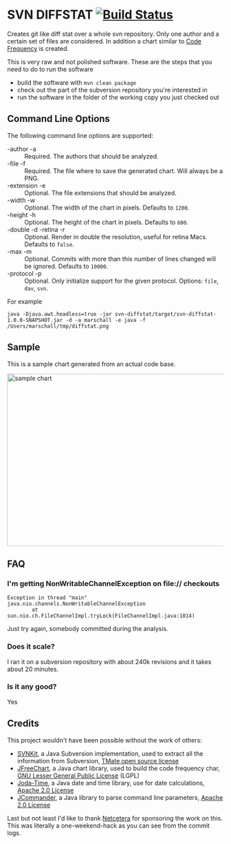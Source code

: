 SVN DIFFSTAT [![Build Status](https://secure.travis-ci.org/marschall/svn-diffstat.png?branch=master)](https://travis-ci.org/marschall/svn-diffstat)
============
Creates git like diff stat over a whole svn repository. Only one author and a certain set of files are considered. In addition a chart similar to [Code Frequency](https://github.com/blog/1093-introducing-the-new-github-graphs) is created.

This is very raw and not polished software. These are the steps that you need to do to run the software
* build the software with <code>mvn clean package</code>
* check out the part of the subversion repository you're interested in
* run the software in the folder of the working copy you just checked out

Command Line Options
--------------------
The following command line options are supported:
<dl>
	<dt>-author -a</dt>
	<dd>Required. The authors that should be analyzed.</dd>
	<dt>-file -f</dt>
	<dd>Required. The file where to save the generated chart. Will always be a PNG.</dd>
	<dt>-extension -e</dt>
	<dd>Optional. The file extensions that should be analyzed.</dd>
	<dt>-width -w</dt>
	<dd>Optional. The width of the chart in pixels. Defaults to <code>1200</code>.</dd>
	<dt>-height -h</dt>
	<dd>Optional. The height of the chart in pixels. Defaults to <code>600</code>.</dd>
	<dt>-double -d -retina -r</dt>
	<dd>Optional. Render in double the resolution, useful for retina Macs. Defaults to <code>false</code>.</dd>
	<dt>-max -m</dt>
	<dd>Optional. Commits with more than this number of lines changed will be ignored. Defaults to <code>10000</code>.</dd>
	<dt>-protocol -p</dt>
	<dd>Optional. Only initialize support for the given protocol. Options: <code>file</code>, <code>dav</code>, <code>svn</code>.</dd>
</dl>

For example

    java -Djava.awt.headless=true -jar svn-diffstat/target/svn-diffstat-1.0.0-SNAPSHOT.jar -d -a marschall -e java -f /Users/marschall/tmp/diffstat.png

Sample
------
This is a sample chart generated from an actual code base.

<img src="https://raw.github.com/marschall/svn-diffstat/master/src/site/sample.png" width="800" height="400" alt="sample chart"/>
    
FAQ
---

### I'm getting NonWritableChannelException on file:// checkouts
```
Exception in thread "main" java.nio.channels.NonWritableChannelException
        at sun.nio.ch.FileChannelImpl.tryLock(FileChannelImpl.java:1014)
```
Just try again, somebody committed during the analysis.

### Does it scale?
I ran it on a subversion repository with about 240k revisions and it takes about 20 minutes.

### Is it any good?
Yes

Credits
-------
This project wouldn't have been possible without the work of others:
* [SVNKit](http://svnkit.com/), a Java Subversion implementation, used to extract all the information from Subversion, [TMate open source license](http://svnkit.com/license.html)
* [JFreeChart](http://www.jfree.org/jfreechart/), a Java chart library, used to build the code frequency char, [GNU Lesser General Public License](http://www.gnu.org/licenses/lgpl.html) (LGPL)
* [Joda-Time](http://joda-time.sourceforge.net), a Java date and time library, use for date calculations, [Apache 2.0 License](http://joda-time.sourceforge.net/license.html)
* [JCommander](http://jcommander.org), a Java library to parse command line parameters, [Apache 2.0 License](https://github.com/cbeust/jcommander/blob/master/license.txt)

Last but not least I'd like to thank [Netcetera](https://github.com/netceteragroup) for sponsoring the work on this. This was literally a one-weekend-hack as you can see from the commit logs.

